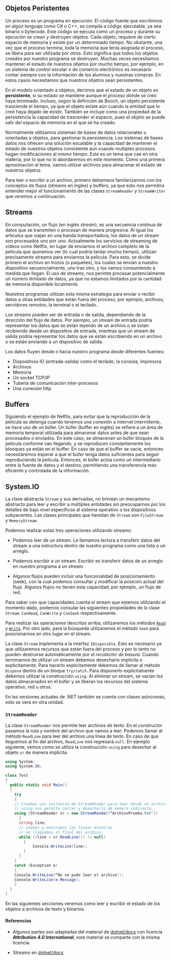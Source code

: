 
## Objetos Peristentes

Un proceso es un programa en ejecución. El código fuente que escribimos en
algún lenguaje como C# o C++, se compila a código ejecutable, ya sea binario o
bytecode. Este código se ejecuta como un proceso y durante su ejecución se
crean y destruyen objetos. Cada objeto, requiere de cierto espacio de memoria y
existe por un determinado tiempo. No obstante, una vez que el proceso termina,
toda la memoria que tenía asignada el proceso, se libera para ser utilizada por
otros. Esto significa que todos los objetos creados por nuestro programa se
destruyen. Muchas veces necesitamos mantener el estado de nuestros objetos por
mucho tiempo, por ejemplo, en un sistema de control escolar o de comercio
electrónico es necesario contar siempre con la información de los alumnos y
nuestras compras. En estos casos necesitamos que nuestros objetos sean
persistentes.

En el modelo orientado a objetos, decimos que el estado de un objeto es
**persistente**, si su estado se mantiene aunque el proceso dónde se creó haya
terminado. Incluso, según la definción de Booch, un objeto persistente
trasciende el tiempo, ya que el objeto existe aún cuando la entidad que lo creó
haya dejado de existir. También se incluye como una propiedad de la
persistencia la capacidad de trascender el espacio, pues el objeto se puede
salir del espacio de memoria en el que se ha creado. 

Normalmente utilizamos sistemas de bases de datos relacionales u orientadas a
objetos, para gestionar la persistencia. Los sistemas de bases datos nos
ofrecen una solución escalable y la capacidad de mantener el estado de nuestros
objetos consistente aun cuando multiples procesos hagan modificaciones al mismo
tiempo. Este es un tema que cae en otra materia, por lo que no lo abordaremos
en este momento. Como una primera aproximación al tema, vamos utilizar archivos
para almacenar el estado de nuestros objetos. 

Para leer o escribir a un archivo, primero debemeos familarizarnos con los 
conceptos de flujos (streams en íngles) y buffers, ya que esto nos permitira entender mejor
el funcionamiento de las clases `StreamReader` y `StreamWriter` que veremos
a continuación.

## Streams 

En computación, un flujo  (en inglés *stream*), es una secuencia continua de
datos que se transmiten o procesan de manera progresiva. Al igual los articulos
que viajan en una banda transportadora, los datos de un stream son procesados
uno por uno. Actualmente los servicios de streaming de videos como Netflix, en
lugar de enviarnos el archivo completo de la película que queremos ver (lo cual
podría tardar mucho tiempo), utilizan precisamente streams para enviarnos la
película. Para esto, se divide primero el archivo en trozos (o paquetes), los
cuales se envían a nuestro dispositivo secuencialmente, uno tras otro, y los
vamos consumiendo a medida que llegan. El uso de streams, nos perimte procesar
potencialmente un número ilimitado de datos, ya que no estamos limitados por la
cantidad de memoria disponible localmente.

Nuestros programas utilizan esta misma estrategia para enviar o recibir datos a
otras entidades que están fuera del proceso, por ejemplo, archivos, servidores
remotos, la terminal o  el teclado.  

Los streams pueden ser de entrada o de salida, dependiendo de la dirección del
flujo de datos. Por ejemplo, un stream de entrada podría representar los datos
que se están leyendo de un archivo o se están recibiendo desde un dispositivo
de entrada, mientras que un stream de salida podría representar los datos que
se están escribiendo en un archivo o se están enviando a un dispositivo de
salida. 

Los datos fluyen desde o hacia nuestro programa desde diferentes fuentes: 

* Dispositivos IO (entrada-salida) como el teclado, la consola, impresora
* Archivos
* Memoria
* Un socket TCP/IP
* Tubería de comunicación ínter-procesos 
* Una conexión http

## Buffers

Siguiendo el ejemplo de Netflix, para evitar que la reproducción de la película
se detenga cuando tenemos una conexión a internet intermitente, se hace uso de
un búfer. Un búfer (buffer en inglés) se refiere a un área de memoria temporal utilizada para
almacenar datos antes de que sean procesados o enviados. En este caso, se
almacenan un búfer bloques de la película conforme van llegando, y se
reproducen constantemente los blooques ya están en el buffer. En caso de que el
buffer se vacíe, entonces necesitaremos esperar a que el búfer tenga datos
suficientes para seguir reproduciendo la película. Entonces, el búfer actúa
como un intermediario entre la fuente de datos y el destino, permitiendo una
transferencia más eficiente y controlada de la información.

## System.IO

La clase abstracta `Stream` y sus derivadas, no brindan un mecanismo abstracto 
para leer y escribir a múltiples entidades sin preocuparnos por los detalles de 
bajo nivel específicos al sistema operativo o los dispositivos subyacentes.
Las clases principales que heredan de `Stream` son `FileStream` y `MemoryStream`.

Podemos realizar estas tres operaciones utilizando streams:

* Podemos leer de un stream. Le llamamos lectura a transferir datos del stream 
a una estructura dentro de nuestro programa como una lista o un arreglo.

* Podemos escribir a un stream. Escribir es transferir datos de un arreglo en 
nuestro programa a un stream. 

* Algunos flujos pueden incluir una funcionalidad de posicionamiento (seek),
  con la cual podemos consultar y modificar la posición actual del flujo.
  Algunos flujos no tienen esta capacidad, por ejemplo, un flujo de red.


Para saber con que capacidades cuenta el stream que estemos utilizando el momento
dado, podemos consular las siguientes propiedades de la clase `Stream`: `CanRead`, 
`CanWrite` y `CanSeek` respectivamente.

Para realizar las operaciones descritas arriba, utilizaremos los métodos
[`Read`](https://learn.microsoft.com/en-us/dotnet/api/system.io.stream.read?view=net-7.0)
y [`Write`](https://learn.microsoft.com/en-us/dotnet/api/system.io.stream.write?view=net-7.0). 
Por otro lado, para la búsqueda utilizaremos el método `Seek` para posicionarnos en otro lugar en el stream.

La clase `Stream` implementa a la interfaz `IDisposible`. Esto es necesario ya 
que utilizaremos recursos que están fuera del proceso y por lo tanto no pueden 
destruirse automáticamente por el *recolector de basura*. Cuando terminamos de utilizar un stream
debemos desecharlo implicita o explicitamente. Para hacerlo explicitamente debemos de
llamar al método `Dispose` dentro de un bloque `try/catch`. Para disponerlo explicitamente
debemos utilizar la construcción `using`.  Al eliminar un stream, se vacían los datos
almacenados en el búfer y se liberan los recursos del sistema operativo, red u otros. 

En las versiones actuales de .NET también se cuenta con clases asíncronas,  esto se
verá en otra unidad. 

### `StreamReader`

La clase `StreamReader` nos permite leer archivos de texto. En el constructor
pasamos la ruta y nombre del archivo que vamos a leer. Podemos llamar
al método `ReadLine` para leer del archivo una línea de texto. En caso de
que lleguemos al fin del archivo, `ReadLine` nos regresará `null`.
En ejemplo siguiente, vemos como se utiliza la construcción `using` para 
desechar al objeto `sr` de manera implicita. 

```csharp
using System;
using System.IO;

class Test 
{
  public static void Main()
  {
    try 
    {
    // Creamos una instancia de StreamReader para leer desde un archivo.
    // using nos permite cerrar y desecharlo de manera indirecta.
    using (StreamReader sr = new StreamReader(“ArchivoPrueba.txt"))
      {
      string line;
      // Leemos y mostramos las líneas mientras
      // no lleguemos al final del archivo.
      while ((line = sr.ReadLine()) != null)
        {
            Console.WriteLine(line);
        }
      } 
    }
    catch (Exception e)
    {
    Console.WriteLine(“No se pudo leer el archivo");
    Console.WriteLine(e.Message);
    }
  }
}

```

En las siguientes secciones veremos como leer y escribir el estado de los objetos
a archivos de texto y binarios.

#### Referencias

* Algunos partes son adaptadas del material de [dotnet/docs](https://github.com/dotnet/docs/) 
con licencia ***Attribution 4.0 International***, este material se comparte con la misma licencia. 

* Streams en [dotnet/docs](https://learn.microsoft.com/es-mx/dotnet/api/system.io.stream?view=net-7.0)

